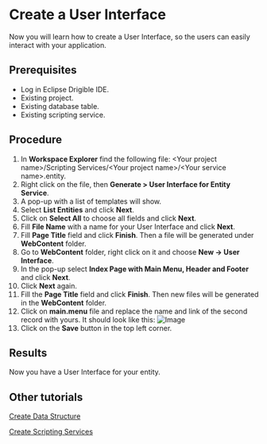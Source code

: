 
# Create a User Interface
Now you will learn how to create a User Interface, so the users can easily interact with your application.
## Prerequisites
-	Log in Eclipse Drigible IDE.
-	Existing project.
-	Existing database table.
-	Existing scripting service.
## Procedure
1.	In **Workspace Explorer** find the following file: \<Your project name>/Scripting Services/\<Your project name>/\<Your service name>.entity.
2.	Right click on the file, then **Generate > User Interface for Entity Service**.
3.	A pop-up with a list of templates will show. 
4.	Select **List Entities** and click **Next**.
5.	Click on **Select All** to choose all fields and click **Next**.
6.	Fill **File Name** with a name for your User Interface and click **Next**.
7.	Fill **Page Title** field and click **Finish**. Then a file will be generated under **WebContent** folder.
8.	Go to **WebContent** folder, right click on it and choose **New -> User Interface**.
9.	In the pop-up select **Index Page with Main Menu, Header and Footer** and click **Next**.
10.	Click **Next** again.
11.	Fill the **Page Title** field and click **Finish**. Then new files will be generated in the **WebContent** folder.
12.	Click on **main.menu** file and replace the name and link of the second record with yours. It should look like this: 
 ![Image](https://github.com/dirigiblelabs/curriculum/blob/master/LuchezarSerdarski/mainMenu.png)
13.	Click on the **Save** button in the top left corner.
## Results
Now you have a User Interface for your entity.

## Other tutorials
[Create Data Structure](https://github.com/dirigiblelabs/curriculum/blob/master/LuchezarSerdarski/CreateDataStructure.md)

[Create Scripting Services](https://github.com/dirigiblelabs/curriculum/blob/master/LuchezarSerdarski/CreateScriptingServices.md)
